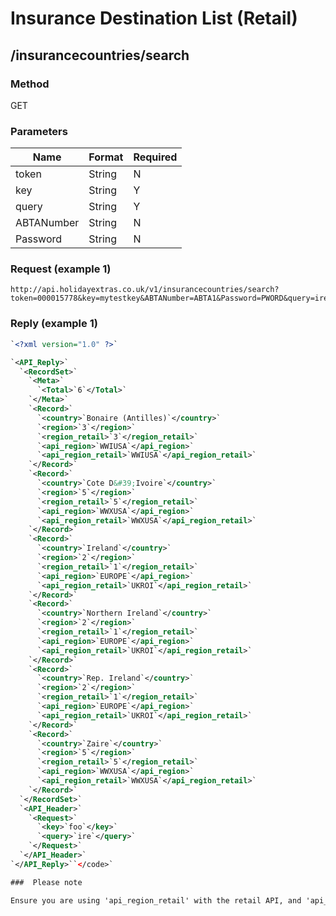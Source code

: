 # Insurance Destination List (Retail)

## /insurancecountries/search

### Method

GET

### Parameters

 | Name       | Format | Required | 
 | ----       | ------ | -------- | 
 | token      | String | N        | 
 | key        | String | Y        | 
 | query      | String | Y        | 
 | ABTANumber | String | N        | 
 | Password   | String | N        | 

### Request (example 1)

```
http://api.holidayextras.co.uk/v1/insurancecountries/search?token=000015778&key=mytestkey&ABTANumber=ABTA1&Password=PWORD&query=ire
```


### Reply (example 1)

```xml
`<?xml version="1.0" ?>`

`<API_Reply>`
  `<RecordSet>`
    `<Meta>`
      `<Total>`6`</Total>`
    `</Meta>`
    `<Record>`
      `<country>`Bonaire (Antilles)`</country>`
      `<region>`3`</region>`
      `<region_retail>`3`</region_retail>`
      `<api_region>`WWIUSA`</api_region>`
      `<api_region_retail>`WWIUSA`</api_region_retail>`
    `</Record>`
    `<Record>`
      `<country>`Cote D&#39;Ivoire`</country>`
      `<region>`5`</region>`
      `<region_retail>`5`</region_retail>`
      `<api_region>`WWXUSA`</api_region>`
      `<api_region_retail>`WWXUSA`</api_region_retail>`
    `</Record>`
    `<Record>`
      `<country>`Ireland`</country>`
      `<region>`2`</region>`
      `<region_retail>`1`</region_retail>`
      `<api_region>`EUROPE`</api_region>`
      `<api_region_retail>`UKROI`</api_region_retail>`
    `</Record>`
    `<Record>`
      `<country>`Northern Ireland`</country>`
      `<region>`2`</region>`
      `<region_retail>`1`</region_retail>`
      `<api_region>`EUROPE`</api_region>`
      `<api_region_retail>`UKROI`</api_region_retail>`
    `</Record>`
    `<Record>`
      `<country>`Rep. Ireland`</country>`
      `<region>`2`</region>`
      `<region_retail>`1`</region_retail>`
      `<api_region>`EUROPE`</api_region>`
      `<api_region_retail>`UKROI`</api_region_retail>`
    `</Record>`
    `<Record>`
      `<country>`Zaire`</country>`
      `<region>`5`</region>`
      `<region_retail>`5`</region_retail>`
      `<api_region>`WWXUSA`</api_region>`
      `<api_region_retail>`WWXUSA`</api_region_retail>`
    `</Record>`
  `</RecordSet>`
  `<API_Header>`
    `<Request>`
      `<key>`foo`</key>`
      `<query>`ire`</query>`
    `</Request>`
  `</API_Header>`
`</API_Reply>``</code>`

###  Please note

Ensure you are using 'api_region_retail' with the retail API, and 'api_region' otherwise. As you can see above sometimes the values will differ, and using the wrong one could result in quoting incorrect premiums.
